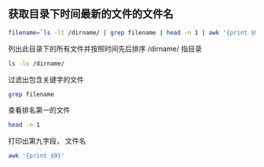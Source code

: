 <!--
 * @Author: your name
 * @Date: 2022-02-10 14:28:52
 * @LastEditTime: 2022-03-02 20:51:34
 * @LastEditors: Please set LastEditors
 * @FilePath: /special-column/docs/shell/base.md
-->
## 获取目录下时间最新的文件的文件名

```sh
filename=`ls -lt /dirname/ | grep filename | head -n 1 | awk '{print $9}'`
```

列出此目录下的所有文件并按照时间先后排序 /dirname/ 指目录
```sh
ls -ls /dirname/
```

过滤出包含关键字的文件
```sh
grep filename
```

查看排名第一的文件
```sh
head -n 1
```

打印出第九字段， 文件名
```sh
awk '{print $9}'
```